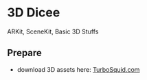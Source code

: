 # 3D Dicee
ARKit, SceneKit, Basic 3D Stuffs 

## Prepare
- download 3D assets here: [TurboSquid.com](https://www.turbosquid.com/AssetManager/Index.cfm?stgAction=getFiles&subAction=Download&intID=979691&intType=3)
